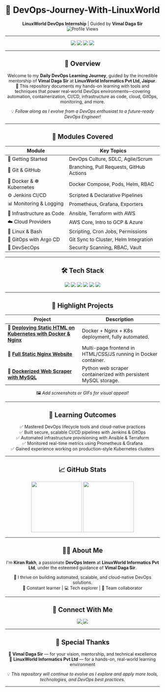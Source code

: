 <h1 align="center">🚀 DevOps-Journey-With-LinuxWorld</h1>

<p align="center">
  <strong>LinuxWorld DevOps Internship</strong> | Guided by <strong>Vimal Daga Sir</strong><br/>
  <img src="https://komarev.com/ghpvc/?username=Kiranrakh&style=for-the-badge" alt="Profile Views" />
</p>

---

<p align="center">
  <img src="https://img.shields.io/badge/LinuxWorld-Tech%20Intern-blue?style=for-the-badge&logo=linux" />
  <img src="https://img.shields.io/github/last-commit/Kiranrakh/LW-DevOps-Learning-Daily?style=for-the-badge&color=green" />
  <img src="https://img.shields.io/github/stars/Kiranrakh/LW-DevOps-Learning-Daily?style=for-the-badge" />
  <img src="https://img.shields.io/badge/DevOps%20Journey-Exploring%20with%20LinuxWorld-blue?style=for-the-badge&logo=dev.to" />
</p>

---

<div align="center">

## 📖 Overview

Welcome to my **Daily DevOps Learning Journey**, guided by the incredible mentorship of **Vimal Daga Sir** at **LinuxWorld Informatics Pvt Ltd, Jaipur**.  
🚀 This repository documents my hands-on learning with tools and techniques that power real-world DevOps environments—covering automation, containerization, CI/CD, infrastructure as code, cloud, GitOps, monitoring, and more.

💡 *Follow along as I evolve from a DevOps enthusiast to a future-ready DevOps Engineer!*

</div>

---

<div align="center">

## 🧭 Modules Covered

| Module                        | Key Topics                             |
|------------------------------|----------------------------------------|
| 🏁 Getting Started            | DevOps Culture, SDLC, Agile/Scrum      |
| 🔗 Git & GitHub               | Branching, Pull Requests, GitHub Actions |
| 🐳 Docker & ☸ Kubernetes      | Docker Compose, Pods, Helm, RBAC       |
| ⚙️ Jenkins CI/CD              | Scripted & Declarative Pipelines        |
| 📊 Monitoring & Logging       | Prometheus, Grafana, Exporters         |
| 🧱 Infrastructure as Code     | Ansible, Terraform with AWS            |
| ☁️ Cloud Providers            | AWS Core, Intro to GCP & Azure         |
| 🐧 Linux & Bash               | Scripting, Cron Jobs, Permissions      |
| 🔁 GitOps with Argo CD        | Git Sync to Cluster, Helm Integration  |
| 🔐 DevSecOps                  | Security Scanning, RBAC, Vault         |

</div>

---

<div align="center">

## 🛠️ Tech Stack

<img src="https://img.shields.io/badge/Docker-2496ED?style=for-the-badge&logo=docker&logoColor=white"/>
<img src="https://img.shields.io/badge/Kubernetes-326CE5?style=for-the-badge&logo=kubernetes&logoColor=white"/>
<img src="https://img.shields.io/badge/AWS-FF9900?style=for-the-badge&logo=amazonaws&logoColor=white"/>
<img src="https://img.shields.io/badge/Terraform-623CE4?style=for-the-badge&logo=terraform&logoColor=white"/>
<img src="https://img.shields.io/badge/Ansible-EE0000?style=for-the-badge&logo=ansible&logoColor=white"/>
<img src="https://img.shields.io/badge/Jenkins-D24939?style=for-the-badge&logo=jenkins&logoColor=white"/>

</div>

---

<div align="center">

## 🚀 Highlight Projects

| Project | Description |
|--------|-------------|
| 🔸 [**Deploying Static HTML on Kubernetes with Docker & Nginx**](#) | Docker + Nginx + K8s deployment, fully automated. |
| 🔸 [**Full Static Nginx Website**](#) | Multi-page frontend in HTML/CSS/JS running in Docker container. |
| 🔸 [**Dockerized Web Scraper with MySQL**](#) | Python web scraper containerized with persistent MySQL storage. |

🖼️ *Add screenshots or GIFs for visual appeal!*

</div>

---

<div align="center">

## 🎯 Learning Outcomes

✅ Mastered DevOps lifecycle tools and cloud-native practices  
✅ Built secure, scalable CI/CD pipelines with Jenkins & GitOps  
✅ Automated infrastructure provisioning with Ansible & Terraform  
✅ Monitored real-time metrics using Prometheus & Grafana  
✅ Gained experience working on production-style Kubernetes clusters

</div>

---

<div align="center">

## 📈 GitHub Stats

<img src="https://github-readme-stats.vercel.app/api?username=Kiranrakh&show_icons=true&theme=tokyonight&count_private=true" height="165" />
<img src="https://github-readme-stats.vercel.app/api/top-langs/?username=Kiranrakh&layout=compact&theme=tokyonight" height="165" />

</div>

---

<div align="center">

## 🙋‍♂️ About Me

I'm <strong>Kiran Rakh</strong>, a passionate <strong>DevOps Intern</strong> at <strong>LinuxWorld Informatics Pvt Ltd</strong>, under the esteemed guidance of <strong>Vimal Daga Sir</strong>.

🚀 I thrive on building automated, scalable, and cloud-native DevOps solutions.  
🧠 Constant learner | 💻 Tech explorer | 🤝 Team collaborator

</div>

---

<div align="center">

## 📡 Connect With Me

<a href="https://www.linkedin.com/in/kiran-rakh-b644b6248/">
  <img src="https://img.shields.io/badge/LinkedIn-Kiran%20Rakh-blue?style=for-the-badge&logo=linkedin"/>
</a>
<a href="https://github.com/Kiranrakh">
  <img src="https://img.shields.io/badge/GitHub-Kiranrakh-black?style=for-the-badge&logo=github"/>
</a>

</div>

---

<div align="center">

## 🙏 Special Thanks

🧠 <strong>Vimal Daga Sir</strong> — for your vision, mentorship, and technical excellence  
🏢 <strong>LinuxWorld Informatics Pvt Ltd</strong> — for a hands-on, real-world learning environment  

💡 *This repository will continue to evolve as I explore and apply more tools, technologies, and DevOps best practices.*

</div>

---
